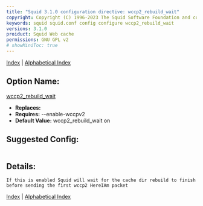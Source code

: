 ```yaml
---
title: "Squid 3.1.0 configuration directive: wccp2_rebuild_wait"
copyright: Copyright (C) 1996-2023 The Squid Software Foundation and contributors
keywords: squid squid.conf config configure wccp2_rebuild_wait
versions: 3.1.0
proiduct: Squid Web cache
permissions: GNU GPL v2
# showMiniToc: true
---
```

[Index](index#toc_wccp2_rebuild_wait) | [Alphabetical Index](index_all#toc_wccp2_rebuild_wait)

## Option Name:
[wccp2_rebuild_wait](#wccp2_rebuild_wait)
 * **Replaces:** 
 * **Requires:** --enable-wccpv2
 * **Default Value:** wccp2_rebuild_wait on


## Suggested Config:
```plaintext

```

## Details:

	If this is enabled Squid will wait for the cache dir rebuild to finish
	before sending the first wccp2 HereIAm packet



[Index](index#toc_wccp2_rebuild_wait) | [Alphabetical Index](index_all#toc_wccp2_rebuild_wait)

